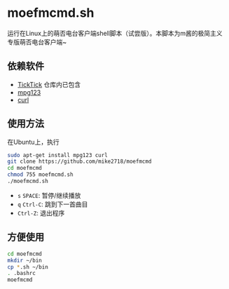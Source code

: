 moefmcmd.sh
===========

运行在Linux上的萌否电台客户端shell脚本（试尝版）。本脚本为m酱的极简主义专版萌否电台客户端~
 
## 依赖软件 ##

* [TickTick](https://github.com/kristopolous/TickTick) 仓库内已包含
* [mpg123](http://www.mpg123.de/)
* [curl](http://curl.haxx.se/)

## 使用方法 ##

在Ubuntu上，执行

```bash
sudo apt-get install mpg123 curl
git clone https://github.com/mike2718/moefmcmd
cd moefmcmd
chmod 755 moefmcmd.sh
./moefmcmd.sh
```

* `s` `SPACE`: 暂停/继续播放
* `q` `Ctrl-C`: 跳到下一首曲目
* `Ctrl-Z`: 退出程序

## 方便使用 ##

```bash
cd moefmcmd
mkdir ~/bin
cp *.sh ~/bin
. .bashrc
moefmcmd
```
